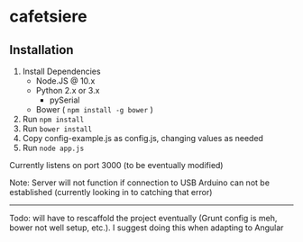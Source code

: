cafetsiere
==========

## Installation

1. Install Dependencies
    - Node.JS @ 10.x
    - Python 2.x or 3.x
        - pySerial
    - Bower ( `npm install -g bower` )
2. Run `npm install`
3. Run `bower install`
4. Copy config-example.js as config.js, changing values as needed
5. Run `node app.js`

Currently listens on port 3000 (to be eventually modified)

Note: Server will not function if connection to USB Arduino can not be established (currently looking in to catching that error)

--------------

Todo: will have to rescaffold the project eventually (Grunt config is meh, bower not well setup, etc.). I suggest doing this when adapting to Angular
